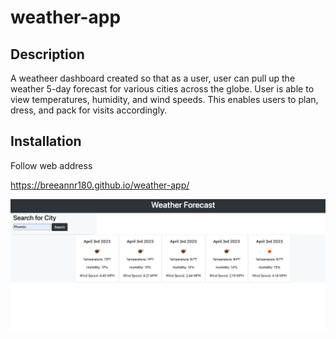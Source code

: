 # weather-app

## Description

A weatheer dashboard created so that as a user, user can pull up the weather 5-day forecast for various cities across the globe. User is able to view temperatures, humidity, and wind speeds. This enables users to plan, dress, and pack for visits accordingly.


## Installation

Follow web address

https://breeannr180.github.io/weather-app/

![weather-app](./assets/images/Weather%20App.png)




